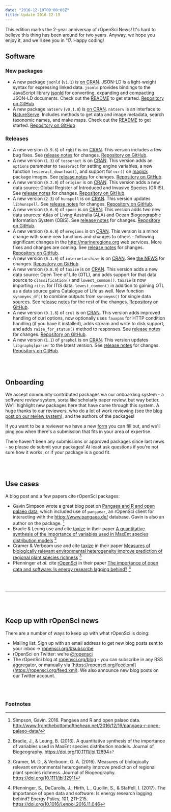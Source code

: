 ```yaml
---
date: "2016-12-19T00:00:00Z"
title: Update 2016-12-19
---
```


This edition marks the 2-year anniversay of rOpenSci News!  It's hard to believe this thing has been around for two years. Anyway, we hope you enjoy it, and we'll see you in '17. Happy coding!

## Software

### New packages

* A new package `jsonld` (`v1.1`) is [on CRAN](https://cran.rstudio.com/web/packages/jsonld). JSON-LD is a light-weight syntax for expressing linked data. `jsonld` provides bindings to the JavaScript library [jsonld](https://github.com/digitalbazaar/jsonld.js) for converting, expanding and compacting JSON-LD documents. Check out the [README](https://github.com/ropensci/jsonld#jsonld) to get started. [Repository on GitHub][jsonld]
* A new package `natserv` (`v0.1.0`) is [on CRAN](https://cran.rstudio.com/web/packages/natserv). `natserv` is an interface to [NatureServe](http://www.natureserve.org). Includes methods to get data and image metadata, search taxonomic names, and make maps. Check out the [README](https://github.com/ropensci/natserv#natserv) to get started. [Repository on GitHub][natserv]

### Releases

* A new version (`0.9.6`) of `rgbif` is on [CRAN](https://cran.rstudio.com/web/packages/rgbif). This version includes a few bug fixes. See [release notes](https://github.com/ropensci/rgbif/releases/tag/v0.9.6) for changes. [Repository on GitHub][rgbif].
* A new version (`1.3`) of `tesseract` is on [CRAN](https://cran.rstudio.com/web/packages/tesseract). This version adds an `options` parameter to `tesseract` for setting engine variables, a new function `tesseract_download()`, and support for `ocr()` on [magick][magick] package images. See [release notes](https://github.com/ropensci/tesseract/releases/tag/v1.3) for changes. [Repository on GitHub][tesseract].
* A new version (`0.2.0`) of `originr` is on [CRAN](https://cran.rstudio.com/web/packages/originr). This version adds a new data source: Global Register of Introduced and Invasive Species (GRIIS). See [release notes](https://github.com/ropensci/originr/releases/tag/v0.2.0) for changes. [Repository on GitHub][originr].
* A new version (`2.3`) of `hunspell` is on [CRAN](https://cran.rstudio.com/web/packages/hunspell). This version updates `libhunspell`. See [release notes](https://github.com/ropensci/hunspell/releases/tag/v2.3) for changes. [Repository on GitHub][hunspell].
* A new version (`0.6.0`) of `spocc` is on [CRAN](https://cran.rstudio.com/web/packages/spocc). This version adds two new data sources: Atlas of Living Australia (ALA) and Ocean Biogeographic Information System (OBIS). See [release notes](https://github.com/ropensci/spocc/releases/tag/v0.6.0) for changes. [Repository on GitHub][spocc].
* A new version (`0.6.0`) of `mregions` is on [CRAN](https://cran.rstudio.com/web/packages/mregions). This version is a minor change with some new functions and changes to others - following significant changes in the <http://marineregions.org> web services. More fixes and changes are coming. See [release notes](https://github.com/ropenscilabs/mregions/releases/tag/v0.1.4) for changes. [Repository on GitHub][mregions].
* A new version (`0.1.6`) of `internetarchive` is on [CRAN](https://cran.rstudio.com/web/packages/internetarchive). See [the NEWS](https://cran.rstudio.com/web/packages/internetarchive/news.html) for changes. [Repository on GitHub][internetarchive].
* A new version (`0.8.0`) of `taxize` is on [CRAN](https://cran.rstudio.com/web/packages/taxize). This version adds a new data source: Open Tree of Life (OTL), and adds support for that data source to `classification()` and `lowest_common()`. `taxzie` is now importing `ritis` for ITIS data. `lowest_common()` in addition to gaining OTL as a data source gains Catalogue of Life as well. New function `synonyms_df()` to combine outputs from `synonyms()` for single data sources. See [release notes](https://github.com/ropensci/taxize/releases/tag/v0.8.0) for the rest of the changes. [Repository on GitHub][taxize].
* A new version (`0.1.6`) of `crul` is on [CRAN](https://cran.rstudio.com/web/packages/crul). This version adds improved handling of curl options, now optionally uses `fauxpas` for HTTP condition handling (if you have it installed), adds stream and write to disk support, and adds `raise_for_status()` method to responses. See [release notes](https://github.com/ropensci/crul/releases/tag/v0.1.6) for changes. [Repository on GitHub][crul].
* A new version (`1.1`) of `graphql` is on [CRAN](https://cran.rstudio.com/web/packages/graphql). This version updates `libgraphqlparser` to the latest version. See [release notes](https://github.com/ropensci/graphql/releases/tag/v1.1) for changes. [Repository on GitHub][graphql].

<br><br>

## Onboarding

We accept community contributed packages via our onboarding system - a software review system, sorta like scholarly paper review, but way better. We'll highlight new packages here that have come through this system. A huge thanks to our reviewers, who do a lot of work reviewing (see the [blog post on our review system](https://ropensci.org/blog/2016/03/28/software-review)),
and the authors of the packages!

If you want to be a reviewer we have a new [form](https://ropensci.org/onboarding/) you can fill out, and we'll ping you when there's a submission that fits in your area of expertise.

There haven't been any submissions or approved packages since last news - so please do submit your packages!  At least ask questions if you're not sure how it works, or if your package is a good fit.

<br><br>

## Use cases

A blog post and a few papers cite rOpenSci packages:

* Gavin Simpson wrote a great blog post on [Pangaea and R and open palaeo data](http://www.fromthebottomoftheheap.net/2016/12/16/pangaea-r-open-palaeo-data/), which included use of `pangaear`, an rOpenSci client for interacting with the <https://www.pangaea.de/> database. Gavin is also an author on the package. [^1]
* Bradie & Leung use and cite [taxize][taxize] in their paper [A quantitative synthesis of the importance of variables used in MaxEnt species distribution models](https://doi.org/10.1111/jbi.12894) [^2]
* Cramer & Verboom use and cite [taxize][taxize] in their paper [Measures of biologically relevant environmental heterogeneity improve prediction of regional plant species richness](https://doi.org/10.1111/jbi.12911) [^3]
* Pfenninger _et al_. cite [rOpenSci](https://ropensci.org/) in their paper [The importance of open data and software: Is energy research lagging behind?](https://doi.org/10.1016/j.enpol.2016.11.046) [^4]

<br><br>

-----------------------------

<br><br>

## Keep up with rOpenSci news

There are a number of ways to keep up with what rOpenSci is doing:

* Mailing list: Sign up with an email address to get new blog posts sent to your inbox -> [ropensci.org/#subscribe](https://ropensci.org/#subscribe)
* rOpenSci on Twitter: we're [@ropensci](https://twitter.com/ropensci)
* The rOpenSci blog at [ropensci.org/blog](https://ropensci.org/blog) - you can subscribe in any RSS aggregator, or manually via [https://ropensci.org/feed.xml](https://ropensci.org/feed.xml). We also announce new blog posts on our Twitter account.

[jsonld]: https://github.com/ropensci/jsonld
[natserv]: https://github.com/ropensci/natserv
[rgbif]: https://github.com/ropensci/rgbif
[tesseract]: https://github.com/ropensci/tesseract
[magick]: https://github.com/ropensci/magick
[originr]: https://github.com/ropensci/originr
[hunspell]: https://github.com/ropensci/hunspell
[mregions]: https://github.com/ropenscilabs/mregions
[spocc]: https://github.com/ropensci/spocc
[internetarchive]: https://github.com/ropensci/internetarchive
[taxize]: https://github.com/ropensci/taxize
[crul]: https://github.com/ropensci/crul
[graphql]: https://github.com/ropensci/graphql


<br><br>

### Footnotes

[^1]: Simpson, Gavin. 2016. Pangaea and R and open palaeo data. <http://www.fromthebottomoftheheap.net/2016/12/16/pangaea-r-open-palaeo-data/>
[^2]: Bradie, J., & Leung, B. (2016). A quantitative synthesis of the importance of variables used in MaxEnt species distribution models. Journal of Biogeography. <https://doi.org/10.1111/jbi.12894>
[^3]: Cramer, M. D., & Verboom, G. A. (2016). Measures of biologically relevant environmental heterogeneity improve prediction of regional plant species richness. Journal of Biogeography. <https://doi.org/10.1111/jbi.12911>
[^4]: Pfenninger, S., DeCarolis, J., Hirth, L., Quoilin, S., & Staffell, I. (2017). The importance of open data and software: Is energy research lagging behind? Energy Policy, 101, 211–215. <https://doi.org/10.1016/j.enpol.2016.11.046>
